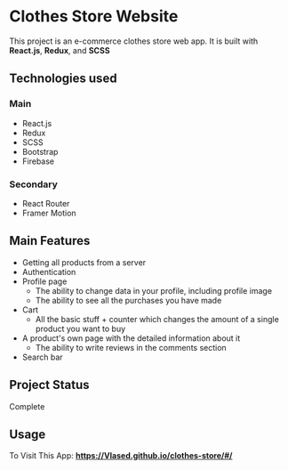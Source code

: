 # Clothes Store Website

This project is an e-commerce clothes store web app. It is built with **React.js**, **Redux**, and **SCSS** 

## Technologies used

### Main

+ React.js
+ Redux
+ SCSS
+ Bootstrap
+ Firebase

### Secondary

+ React Router
+ Framer Motion

## Main Features

+ Getting all products from a server
+ Authentication 
+ Profile page
  + The ability to change data in your profile, including profile image  
  + The ability to see all the purchases you have made 
+ Cart
  + All the basic stuff + counter which changes the amount of a single product you want to buy 
+ A product's own page with the detailed information about it
  + The ability to write reviews in the comments section
+ Search bar

## Project Status

Complete

## Usage

To Visit This App: **https://Vlased.github.io/clothes-store/#/**

 
